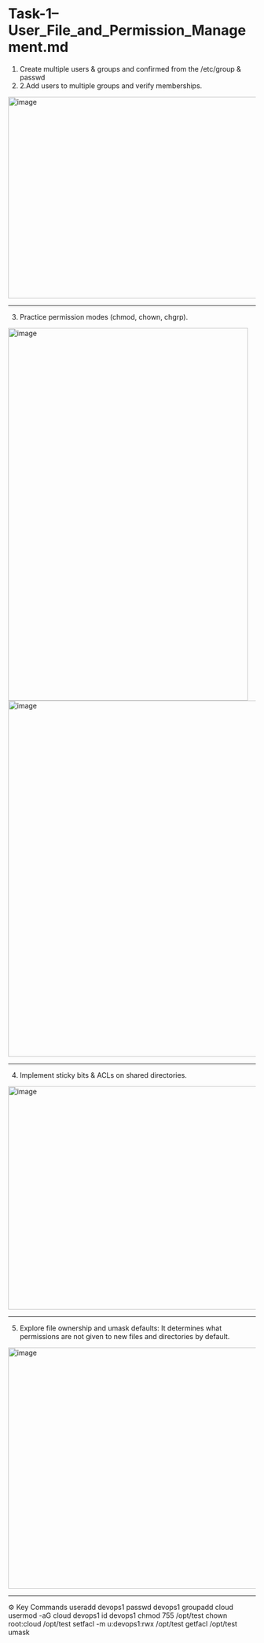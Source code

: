 # Task-1–User_File_and_Permission_Management.md

1. Create multiple users & groups and confirmed from the /etc/group & passwd
2. 2.Add users to multiple groups and verify memberships.
<img width="868" height="410" alt="image" src="https://github.com/user-attachments/assets/7f4e0665-5341-4d5d-a1a0-4f2a10ea19f0" />

----

3. Practice permission modes (chmod, chown, chgrp).
<img width="488" height="757" alt="image" src="https://github.com/user-attachments/assets/4ea013a0-d265-404b-bdbb-5cf6a6201f06" />
<img width="770" height="724" alt="image" src="https://github.com/user-attachments/assets/5e17dad2-eeaf-48e9-9f0c-155d448d491d" />

-------
4. Implement sticky bits & ACLs on shared directories.
<img width="699" height="454" alt="image" src="https://github.com/user-attachments/assets/36cf2e7a-87f8-474b-8e98-91a413c44898" />

-------
5. Explore file ownership and umask defaults: It determines what permissions are not given to new files and directories by default.
<img width="742" height="490" alt="image" src="https://github.com/user-attachments/assets/b1dc7a66-a36b-4577-a625-dbfb981f8e8c" />

------

⚙️ Key Commands
useradd devops1
passwd devops1
groupadd cloud
usermod -aG cloud devops1
id devops1
chmod 755 /opt/test
chown root:cloud /opt/test
setfacl -m u:devops1:rwx /opt/test
getfacl /opt/test
umask

